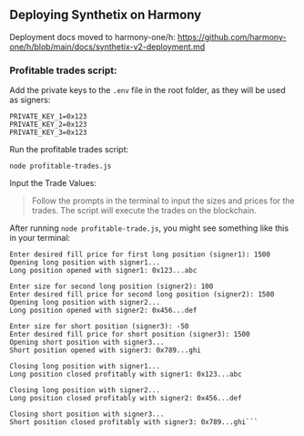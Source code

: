 ## Deploying Synthetix on Harmony
Deployment docs moved to harmony-one/h:
https://github.com/harmony-one/h/blob/main/docs/synthetix-v2-deployment.md

### Profitable trades script:

Add the private keys to the `.env` file in the root folder, as they will be used as signers:

```shell
PRIVATE_KEY_1=0x123
PRIVATE_KEY_2=0x123
PRIVATE_KEY_3=0x123
```

Run the profitable trades script:

```shell
node profitable-trades.js
```

Input the Trade Values:

> Follow the prompts in the terminal to input the sizes and prices for the trades. The script will execute the trades on the blockchain.

After running `node profitable-trade.js`, you might see something like this in your terminal:

````Enter size for first long position (signer1): 50
Enter desired fill price for first long position (signer1): 1500
Opening long position with signer1...
Long position opened with signer1: 0x123...abc

Enter size for second long position (signer2): 100
Enter desired fill price for second long position (signer2): 1500
Opening long position with signer2...
Long position opened with signer2: 0x456...def

Enter size for short position (signer3): -50
Enter desired fill price for short position (signer3): 1500
Opening short position with signer3...
Short position opened with signer3: 0x789...ghi

Closing long position with signer1...
Long position closed profitably with signer1: 0x123...abc

Closing long position with signer2...
Long position closed profitably with signer2: 0x456...def

Closing short position with signer3...
Short position closed profitably with signer3: 0x789...ghi```
````
